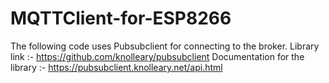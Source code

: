# MQTTClient-for-ESP8266
The following code uses Pubsubclient for connecting to the broker. 
Library link :- https://github.com/knolleary/pubsubclient
Documentation for the library :- https://pubsubclient.knolleary.net/api.html
